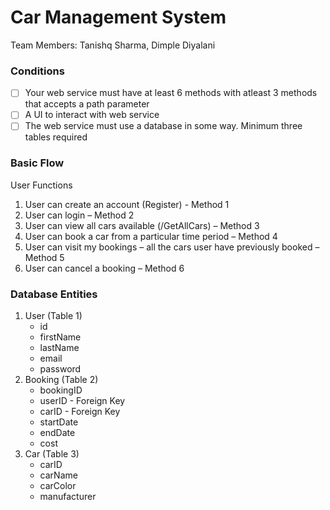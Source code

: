 # Car Management System

Team Members: Tanishq Sharma, Dimple Diyalani


### Conditions

- [ ] Your web service must have at least 6 methods with atleast 3 methods that accepts a path parameter
- [ ] A UI to interact with web service
- [ ] The web service must use a database in some way. Minimum three tables required

### Basic Flow

User Functions

1. User can create an account (Register) - Method 1
2. User can login – Method 2
3. User can view all cars available (/GetAllCars) – Method 3
4. User can book a car from a particular time period – Method 4
5. User can visit my bookings – all the cars user have previously booked – Method 5
6. User can cancel a booking – Method 6



### Database Entities

1. User (Table 1)
	- id
	- firstName
	- lastName
	- email
	- password
2. Booking (Table 2)
	- bookingID
	- userID - Foreign Key
	- carID - Foreign Key
	- startDate
	- endDate
	- cost
3. Car (Table 3)
	- carID
	- carName
	- carColor
	- manufacturer